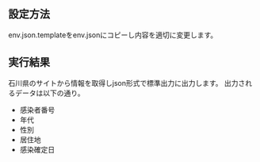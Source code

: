 ## 設定方法

env.json.templateをenv.jsonにコピーし内容を適切に変更します。

## 実行結果

石川県のサイトから情報を取得しjson形式で標準出力に出力します。 
出力されるデータは以下の通り。

- 感染者番号
- 年代
- 性別
- 居住地
- 感染確定日
